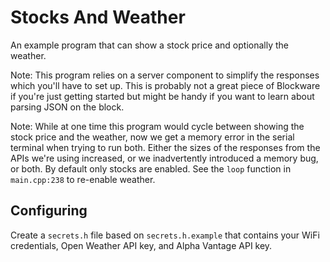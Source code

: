 # Stocks And Weather

An example program that can show a stock price and optionally the weather.

Note: This program relies on a server component to simplify the responses which you'll have to set up. This is probably not a great piece of Blockware if you're just getting started but might be handy if you want to learn about parsing JSON on the block.

Note: While at one time this program would cycle between showing the stock price and the weather, now we get a memory error in the serial terminal when trying to run both. Either the sizes of the responses from the APIs we're using increased, or we inadvertently introduced a memory bug, or both. By default only stocks are enabled. See the `loop` function in `main.cpp:238` to re-enable weather.

## Configuring

Create a `secrets.h` file based on `secrets.h.example` that contains your WiFi credentials, Open Weather API key, and Alpha Vantage API key.
